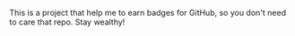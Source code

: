 This is a project that help me to earn badges for GitHub, so you don't need to care that repo. Stay wealthy!
